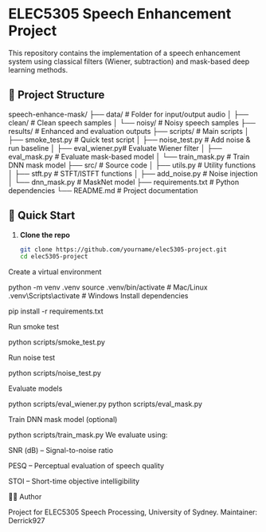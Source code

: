 # ELEC5305 Speech Enhancement Project

This repository contains the implementation of a speech enhancement system using classical filters (Wiener, subtraction) and mask-based deep learning methods.

## 📂 Project Structure
speech-enhance-mask/
├── data/ # Folder for input/output audio
│ ├── clean/ # Clean speech samples
│ └── noisy/ # Noisy speech samples
├── results/ # Enhanced and evaluation outputs
├── scripts/ # Main scripts
│ ├── smoke_test.py # Quick test script
│ ├── noise_test.py # Add noise & run baseline
│ ├── eval_wiener.py# Evaluate Wiener filter
│ ├── eval_mask.py # Evaluate mask-based model
│ └── train_mask.py # Train DNN mask model
├── src/ # Source code
│ ├── utils.py # Utility functions
│ ├── stft.py # STFT/ISTFT functions
│ ├── add_noise.py # Noise injection
│ └── dnn_mask.py # MaskNet model
├── requirements.txt # Python dependencies
└── README.md # Project documentation

## 🚀 Quick Start

1. **Clone the repo**
   ```bash
   git clone https://github.com/yourname/elec5305-project.git
   cd elec5305-project
Create a virtual environment

python -m venv .venv
source .venv/bin/activate     # Mac/Linux
.venv\Scripts\activate        # Windows
Install dependencies

pip install -r requirements.txt


Run smoke test

python scripts/smoke_test.py


Run noise test

python scripts/noise_test.py


Evaluate models

python scripts/eval_wiener.py
python scripts/eval_mask.py


Train DNN mask model (optional)

python scripts/train_mask.py
We evaluate using:

SNR (dB) – Signal-to-noise ratio

PESQ – Perceptual evaluation of speech quality

STOI – Short-time objective intelligibility

👨‍💻 Author

Project for ELEC5305 Speech Processing, University of Sydney.
Maintainer: Derrick927